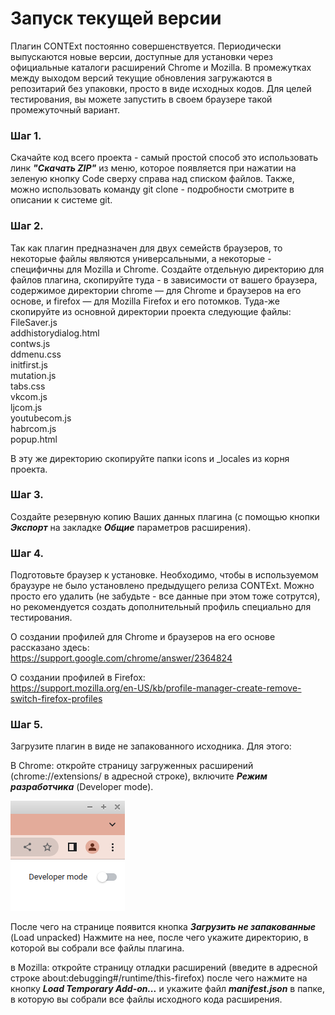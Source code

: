 # Запуск текущей версии

Плагин CONTExt постоянно совершенствуется. Периодически выпускаются новые версии, доступные для установки через официальные каталоги расширений Chrome и Mozilla. 
В промежутках между выходом версий текущие обновления загружаются в репозитарий без упаковки, просто в виде исходных кодов. Для целей тестирования, вы можете запустить в своем браузере такой промежуточный вариант. 

### Шаг 1. 
Скачайте код всего проекта - самый простой способ это использовать линк ***"Скачать ZIP"*** из меню, которое появляется при нажатии на зеленую кнопку Code сверху справа над списком файлов. Также, можно использовать команду git clone - подробности смотрите в описании к системе git.

### Шаг 2. 
Так как плагин предназначен для двух семейств браузеров, то некоторые файлы являются универсальными, а некоторые - специфичны для Mozilla и Chrome. Создайте отдельную директорию для файлов плагина, скопируйте туда - в зависимости от вашего браузера, содержимое директории chrome — для Chrome и браузеров на его основе, и firefox — для Mozilla Firefox и его потомков.
Туда-же скопируйте из основной директории проекта следующие файлы:<br>
FileSaver.js <br>
addhistorydialog.html <br>
contws.js <br>
ddmenu.css <br>
initfirst.js <br> 
mutation.js <br>
tabs.css <br>
vkcom.js <br>
ljcom.js <br>
youtubecom.js <br>
habrcom.js <br>
popup.html <br>

В эту же директорию скопируйте папки icons и _locales из корня проекта.


### Шаг 3. 
Создайте резервную копию Ваших данных плагина (с помощью кнопки ***Экспорт*** на закладке ***Общие*** параметров расширения).

### Шаг 4. 
Подготовьте браузер к установке. Необходимо, чтобы в используемом браузуре не было установлено предыдущего релиза CONTExt. Можно просто его удалить (не забудьте - все данные при этом тоже сотрутся), но рекомендуется создать дополнительный профиль специально для тестирования.

О создании профилей для Chrome и браузеров на его основе рассказано здесь:<br>
https://support.google.com/chrome/answer/2364824

О создании профилей в Firefox:<br>
https://support.mozilla.org/en-US/kb/profile-manager-create-remove-switch-firefox-profiles

### Шаг 5. 
Загрузите плагин в виде не запакованного исходника. Для этого:

В Chrome: откройте страницу загруженных расширений (chrome://extensions/ в адресной строке), включите ***Режим разработчика*** (Developer mode).

![Developer mode](https://github.com/dmiandr/context/blob/master/docs/img/devmode_chrome.png)

После чего на странице появится кнопка ***Загрузить не запакованные*** (Load unpacked)
Нажмите на нее, после чего укажите директорию, в которой вы собрали все файлы плагина.

в Mozilla: откройте страницу отладки расширений (введите в адресной строке about:debugging#/runtime/this-firefox) после чего нажмите на кнопку ***Load Temporary Add-on...*** и укажите файл ***manifest.json*** в папке, в которую вы собрали все файлы исходного кода расширения.
